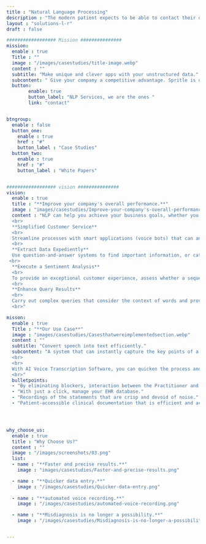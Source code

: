 ```yaml
---
title : "Natural Language Processing"
description : "The modern patient expects to be able to contact their doctor 24/7 a day and clinicians can now use telemedicine to monetize remote assistance."
layout : "solutions-l-r"
draft : false

################## Mission ###############
mission:
  enable : true
  Title : ""
  image : "/images/casestudies/title-image.webp" 
  content : ""
  subtitle: "Make unique and clever apps with your unstructured data."
  subcontent: " Give your company a competitive advantage. Spritle is one of the best Natural Language Processing Companies that allows you to reinvent what's feasible, from virtual personal assistants and chatbots to sentiment analysis and search engines."
  button:
        enable: true
        button_label: "NLP Services, we are the ones "
        link: "contact"


btngroup:
  enable : false
  button_one:
    enable : true
    href : "#"
    button_label : "Case Studies"
  button_two:
    enable : true
    href : "#"
    button_label : "White Papers"


################## vision ###############
vision:
  enable : true
  title : "**Improve your company's overall performance.**"
  image : "images/casestudies/Improve-your-company's-overall-performance-image.webp"  
  content : "NLP can help you achieve your business goals, whether you're searching for a means to improve your present services, create a more user-friendly UI, or extract value from large amounts of data.
  <br>
  **Simplified Customer Service**
  <br>
  Streamline processes with smart applications (voice bots) that can analyze input sequences in the form of voice recording and identify the speaker's intent.
  <br>
  **Extract Data Expediently**
  Use question-and-answer systems to find important information, or categorize passages or statements within docs.
 <br>
  **Execute a Sentiment Analysis**
  <br>
  To provide an exceptional customer experience, assess whether a sequence (for example, a remark) is favourable, unfavorable, or impartial.
  <br>
  **Enhance Query Results**
  <br>
  Carry out complex queries that consider the context of words and provide better accurate results significant sequence resemblance.
  <br>"

misson:
  enable : true
  Title : "**Our Use Case**"
  image : "images/casestudies/Casesthatwereimplementedsection.webp" 
  content : ""
  subtitle: "Convert speech into text efficiently."
  subcontent: "A system that can instantly capture the key points of a Practitioner-Patient dialogue and update them in the EHR even while giving you a suitable Clinical Record. All that is needed is for the Practitioner and the Patient to have regular interactions.
  <br>
  <br>
  With AI Voice Transcription Software, you can quicken the process and improve access to superior patient care.
  <br>"
  bulletpoints: 
  - "By eliminating blockers, interaction between the Practitioner and the Patient, would improve."
  - "With just a click, manage your EHR database."
  - "Recordings of the statements that are crisp and devoid of noise."
  - "Patient-accessible clinical documentation that is efficient and accurate."




why_choose_us:
  enable : true
  title : "Why Choose Us?"
  content : ""
  image : "/images/screenshots/03.png" 
  list:
  - name : "**Faster and precise results.**"
    image : "images/casestudies/Faster-and-precise-results.png"  

  - name : "**Quicker data entry.**"
    image : "/images/casestudies/Quicker-data-entry.png"  
      
  - name : "**automated voice recording.**"
    image : "/images/casestudies/automated-voice-recording.png"

  - name : "**Misdiagnosis is no longer a possibility.**"
    image : "/images/casestudies/Misdiagnosis-is-no-longer-a-possibilit.png"  


---
```

